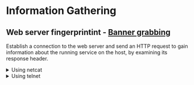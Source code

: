 # Information Gathering

## Web server fingerprintint - [Banner grabbing](https://en.wikipedia.org/wiki/Banner_grabbing)

Establish a connection to the web server and send an HTTP request to gain information about the running service on the host, by examining its response header.

<details>
<summary>Using netcat</summary>

```sh
┌──$ [~/42/2022/darkly]
└─>  nc 192.168.56.101 80
HEAD / HTTP/1.0

HTTP/1.1 200 OK
Server: nginx/1.4.6 (Ubuntu)
Date: Sun, 06 Nov 2022 10:06:35 GMT
Content-Type: text/html
Connection: close
X-Powered-By: PHP/5.5.9-1ubuntu4.29
Set-Cookie: I_am_admin=68934a3e9455fa72420237eb05902327; expires=Sun, 06-Nov-2022 11:06:35 GMT; Max-Age=3600
```
</details>
<details>
<summary>Using telnet</summary>

```sh
┌──$ [~/42/2022/darkly]
└─>  telnet 192.168.56.101 80
Trying 192.168.56.101...
Connected to 192.168.56.101.
Escape character is '^]'.
HEAD / HTTP/1.0

HTTP/1.1 200 OK
Server: nginx/1.4.6 (Ubuntu)
Date: Sun, 06 Nov 2022 10:08:34 GMT
Content-Type: text/html
Connection: close
X-Powered-By: PHP/5.5.9-1ubuntu4.29
Set-Cookie: I_am_admin=68934a3e9455fa72420237eb05902327; expires=Sun, 06-Nov-2022 11:08:34 GMT; Max-Age=3600

Connection closed by foreign host.
</details>
```
<details>
<summary>Using curl</summary>

```sh
┌──$ [~/42/2022/darkly]
└─>  curl -I 192.168.56.101
HTTP/1.1 200 OK
Server: nginx/1.4.6 (Ubuntu)
Date: Sun, 06 Nov 2022 10:36:47 GMT
Content-Type: text/html
Connection: keep-alive
X-Powered-By: PHP/5.5.9-1ubuntu4.29
Set-Cookie: I_am_admin=68934a3e9455fa72420237eb05902327; expires=Sun, 06-Nov-2022 11:36:47 GMT; Max-Age=3600
```
</details>

Server is running [Nginx 1.4.6](https://nginx.org/en/CHANGES-1.4) on Ubuntu.
The `X-Powered-By` field specifies the technology used by the web server which is [PHP 5.5.9-1](https://prototype.php.net/versions/5.5.9/).
That information will narrow down a list of applicable exploits.

## Remediation
Exposing server information can lead attacker to find version-specific vulnerabilities that can be used.

It is recommended to :
- Obscure web server information in headers
- Use proxy server to leave client with no knowledge of the web server behind
